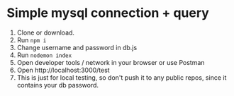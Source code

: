 # Simple mysql connection + query
1. Clone or download.
1. Run `npm i`
1. Change username and password in db.js
1. Run `nodemon index`
1. Open developer tools / network in your browser or use Postman
1. Open http://localhost:3000/test
1. This is just for local testing, so don't push it to any public repos, since it contains your db password.
